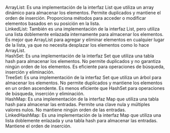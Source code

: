ArrayList: Es una implementación de la interfaz List que utiliza un array dinámico para almacenar los elementos. Permite duplicados y mantiene el orden de inserción. Proporciona métodos para acceder o modificar elementos basados en su posición en la lista.  
LinkedList: También es una implementación de la interfaz List, pero utiliza una lista doblemente enlazada internamente para almacenar los elementos. Es mejor que ArrayList para agregar y eliminar elementos en cualquier lugar de la lista, ya que no necesita desplazar los elementos como lo hace ArrayList.  
HashSet: Es una implementación de la interfaz Set que utiliza una tabla hash para almacenar los elementos. No permite duplicados y no garantiza ningún orden de los elementos. Es eficiente para operaciones de búsqueda, inserción y eliminación.  
TreeSet: Es una implementación de la interfaz Set que utiliza un árbol para almacenar los elementos. No permite duplicados y mantiene los elementos en un orden ascendente. Es menos eficiente que HashSet para operaciones de búsqueda, inserción y eliminación.  
HashMap: Es una implementación de la interfaz Map que utiliza una tabla hash para almacenar las entradas. Permite una clave nula y múltiples valores nulos. No mantiene ningún orden de las entradas.  
LinkedHashMap: Es una implementación de la interfaz Map que utiliza una lista doblemente enlazada y una tabla hash para almacenar las entradas. Mantiene el orden de inserción.
